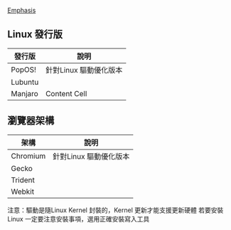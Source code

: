 [Emphasis](#emphasis) 

<a name="emphasis"/>

## Linux 發行版

| 發行版 | 說明 |
| ------------- | ------------- |
| PopOS!| 針對Linux 驅動優化版本  |
| Lubuntu |   |
| Manjaro  | Content Cell  |

## 瀏覽器架構

| 架構 | 說明 |
| ------------- | ------------- |
| Chromium | 針對Linux 驅動優化版本  |
| Gecko |   |
| Trident  |  |  
| Webkit  |   |

注意：驅動是隨Linux Kernel 封裝的，Kernel 更新才能支援更新硬體
若要安裝Linux 一定要注意安裝事項，選用正確安裝寫入工具
